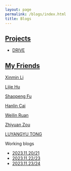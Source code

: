 ```yaml
---
layout: page
permalink: /blogs/index.html
title: Blogs
---
```


## <a href="{{ site.url }}/feed.xml">Projects</a>
- [DRIVE](https://xll0328.github.io/project/DRIVE)<br>

## <a href="{{ site.url }}/feed.xml">My Friends</a>

[Xinmin Li](https://safori.github.io/Lixinming.github.io/)

[Lijie Hu](https://sites.google.com/view/lijiehu/homepage)

[Shaopeng Fu](https://shaopengfu.me/)

[Hanlin Cai](https://caihanlin.com/)

[Weilin Ruan](https://rwlinno.github.io/)

[Zhiyuan Zou](https://yiyiyuan0225.github.io/)

[LUYANGYU TONG](https://supergrapee.github.io/)



 
Working blogs

- [2023.11.20/21](https://xll0328.github.io/blogs/2023.11.20,21)<br>
- [2023.11.22/23](https://xll0328.github.io/blogs/2023.11.22,23)<br>
- [2023.11.23/24](https://xll0328.github.io/blogs/2023.11.23,24)<br>
